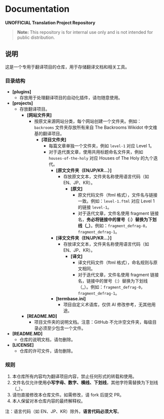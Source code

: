 # Documentation

**UNOFFICIAL Translation Project Repository**

> **Note:** This repository is for internal use only and is not intended for public distribution.

## 说明

这是一个专用于翻译项目的仓库，用于存储翻译文档和相关工具。

### 目录结构

- **[plugins]**
  - 存放用于处理翻译项目的自动化插件，请勿随意使用。
- **[projects]**
  - 存放翻译项目。
    - **[网站文件夹]**
      - 按原文来源网站分类，每个网站创建一个文件夹。例如：`backrooms` 文件夹存放所有来自 The Backrooms Wikidot 中文维基的翻译项目。
        - **[项目文件夹]**
          - 每篇文章单独一个文件夹，例如 `level-1` 对应 Level 1。
          - 对于迭代类文章，使用共用标题命名文件夹，例如 `houses-of-the-holy` 对应 Houses of The Holy 的九个迭代。
            - **[原文文件夹（EN/JP/KR...）]**
              - 存放原文文本，文件夹名称使用语言代码（如 EN、JP、KR）。
                - **[原文]**
                  - 原文代码文件（ftml 格式），文件名与链接一致。例如：`level-1.ftml` 对应 Level 1 的链接 `level-1`。
                  - 对于迭代文章，文件名使用 fragment 链接名，**务必将链接中的冒号（:）替换为下划线（_）**。例如：`fragment_defrag-0`，`fragment_defrag-1`。
            - **[译文文件夹（EN/JP/KR...）]**
              - 存放译文文本，文件夹名称使用语言代码（如 EN、JP、KR）。
                - **[译文]**
                  - 译文代码文件（ftml 格式），命名规则与原文相同。
                  - 对于迭代文章，文件名使用 fragment 链接名，链接中的冒号（:）替换为下划线（_）。例如：`fragment_defrag-0`，`fragment_defrag-1`。
            - **[termbase.ini]**
              - 项目自定义术语库，仅供 AI 修改参考，无其他用途。
    - **[README.MD]**
      - 项目文件夹的说明文档。注意：GitHub 不允许空文件夹，每级目录必须至少包含一个文件。
- **[README.MD]**
  - 仓库的说明文档，请勿删除。
- **[LICENSE]**
  - 仓库的许可文件，请勿删除。

### 规则

1. 本仓库所有内容均为翻译项目内容，禁止任何形式的转载和使用。
2. 文件名仅允许使用**小写字母、数字、横线、下划线**，其他字符需替换为下划线（_）。
3. 请勿直接修改本仓库文件。如需修改，请 fork 后提交 PR。
4. 本人保留对本仓库内容的最终解释权。

注：语言代码（如 EN、JP、KR）除外，**语言代码必须大写**。